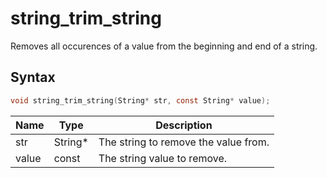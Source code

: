 # string_trim_string

Removes all occurences of a value from the beginning and end of a string.

## Syntax

```c
void string_trim_string(String* str, const String* value);
```

| Name | Type | Description |
| --- | --- | --- |
| str | String* | The string to remove the value from. |
| value | const | The string value to remove. |

